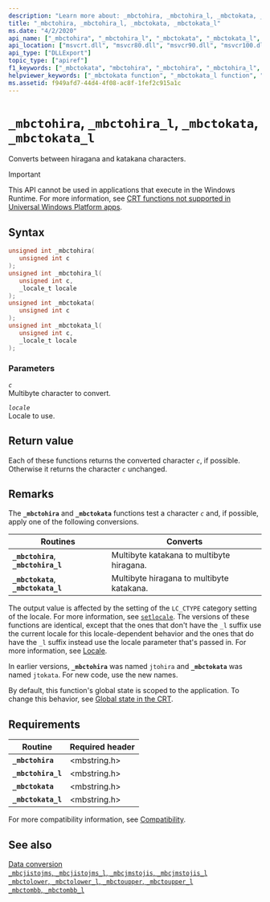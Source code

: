```yaml
---
description: "Learn more about: _mbctohira, _mbctohira_l, _mbctokata, _mbctokata_l"
title: "_mbctohira, _mbctohira_l, _mbctokata, _mbctokata_l"
ms.date: "4/2/2020"
api_name: ["_mbctohira", "_mbctohira_l", "_mbctokata", "_mbctokata_l", "_o__mbctohira", "_o__mbctohira_l", "_o__mbctokata", "_o__mbctokata_l"]
api_location: ["msvcrt.dll", "msvcr80.dll", "msvcr90.dll", "msvcr100.dll", "msvcr100_clr0400.dll", "msvcr110.dll", "msvcr110_clr0400.dll", "msvcr120.dll", "msvcr120_clr0400.dll", "ucrtbase.dll", "api-ms-win-crt-multibyte-l1-1-0.dll", "api-ms-win-crt-private-l1-1-0.dll"]
api_type: ["DLLExport"]
topic_type: ["apiref"]
f1_keywords: ["_mbctokata", "mbctohira", "_mbctohira", "_mbctohira_l", "mbctokata", "mbctokata_l", "mbctohira_l", "_mbctokata_l"]
helpviewer_keywords: ["_mbctokata function", "_mbctokata_l function", "_mbctohira_l function", "mbctohira_l function", "mbctohira function", "mbctokata_l function", "_mbctohira function", "mbctokata function"]
ms.assetid: f949afd7-44d4-4f08-ac8f-1fef2c915a1c
---
```

# `_mbctohira`, `_mbctohira_l`, `_mbctokata`, `_mbctokata_l`

Converts between hiragana and katakana characters.

> [!IMPORTANT]
> This API cannot be used in applications that execute in the Windows Runtime. For more information, see [CRT functions not supported in Universal Windows Platform apps](../../cppcx/crt-functions-not-supported-in-universal-windows-platform-apps.md).

## Syntax

```C
unsigned int _mbctohira(
   unsigned int c
);
unsigned int _mbctohira_l(
   unsigned int c,
   _locale_t locale
);
unsigned int _mbctokata(
   unsigned int c
);
unsigned int _mbctokata_l(
   unsigned int c,
   _locale_t locale
);
```

### Parameters

*`c`*\
Multibyte character to convert.

*`locale`*\
Locale to use.

## Return value

Each of these functions returns the converted character *`c`*, if possible. Otherwise it returns the character *`c`* unchanged.

## Remarks

The **`_mbctohira`** and **`_mbctokata`** functions test a character *`c`* and, if possible, apply one of the following conversions.

|Routines|Converts|
|--------------|--------------|
|**`_mbctohira`**, **`_mbctohira_l`**|Multibyte katakana to multibyte hiragana.|
|**`_mbctokata`**, **`_mbctokata_l`**|Multibyte hiragana to multibyte katakana.|

The output value is affected by the setting of the `LC_CTYPE` category setting of the locale. For more information, see [`setlocale`](setlocale-wsetlocale.md). The versions of these functions are identical, except that the ones that don't have the `_l` suffix use the current locale for this locale-dependent behavior and the ones that do have the `_l` suffix instead use the locale parameter that's passed in. For more information, see [Locale](../locale.md).

In earlier versions, **`_mbctohira`** was named `jtohira` and **`_mbctokata`** was named `jtokata`. For new code, use the new names.

By default, this function's global state is scoped to the application. To change this behavior, see [Global state in the CRT](../global-state.md).

## Requirements

|Routine|Required header|
|-------------|---------------------|
|**`_mbctohira`**|\<mbstring.h>|
|**`_mbctohira_l`**|\<mbstring.h>|
|**`_mbctokata`**|\<mbstring.h>|
|**`_mbctokata_l`**|\<mbstring.h>|

For more compatibility information, see [Compatibility](../compatibility.md).

## See also

[Data conversion](../data-conversion.md)\
[`_mbcjistojms`, `_mbcjistojms_l`, `_mbcjmstojis`, `_mbcjmstojis_l`](mbcjistojms-mbcjistojms-l-mbcjmstojis-mbcjmstojis-l.md)\
[`_mbctolower`, `_mbctolower_l`, `_mbctoupper`, `_mbctoupper_l`](mbctolower-mbctolower-l-mbctoupper-mbctoupper-l.md)\
[`_mbctombb`, `_mbctombb_l`](mbctombb-mbctombb-l.md)
